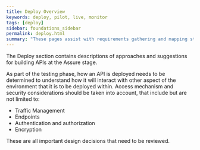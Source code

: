 ```yaml
---
title: Deploy Overview
keywords: deploy, pilot, live, monitor
tags: [deploy]
sidebar: foundations_sidebar
permalink: deploy.html
summary: "These pages assist with requirements gathering and mapping stages of a FHIR API development process."
---
```



The Deploy section contains descriptions of approaches and suggestions for building APIs at the Assure stage.

As part of the testing phase, how an API is deployed needs to be determined to understand how it will interact with other aspect of the environment that it is to be deployed within. Access mechanism and security considerations should be taken into account, that include but are not limited to:

-	Traffic Management
-	Endpoints
-	Authentication and authorization
-	Encryption

These are all important design decisions that need to be reviewed.




